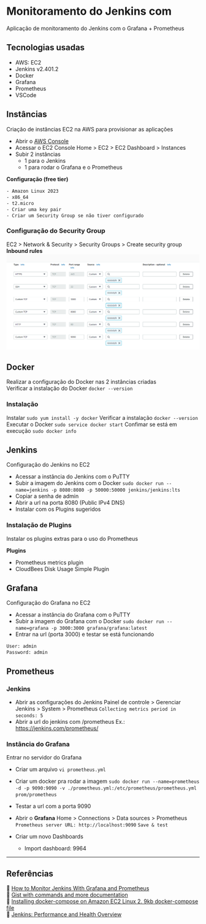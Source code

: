 # Monitoramento do Jenkins com 
Aplicação de monitoramento do Jenkins com o Grafana + Prometheus

## Tecnologias usadas
- AWS: EC2
- Jenkins v2.401.2
- Docker
- Grafana
- Prometheus
- VSCode

## Instâncias
Criação de instâncias EC2 na AWS para provisionar as aplicações
- Abrir o [AWS Console](https://signin.aws.amazon.com/)
- Acessar o EC2
    Console Home > EC2 > EC2 Dashboard > Instances
- Subir 2 instâncias
    - 1 para o Jenkins
    - 1 para rodar o Grafana e o Prometheus

**Configuração (free tier)**
```
- Amazon Linux 2023
- x86_64
- t2.micro
- Criar uma key pair
- Criar um Security Group se não tiver configurado
```

### Configuração do Security Group
EC2 > Network & Security > Security Groups > Create security group
**Inbound rules**
![Inbound rules](./Midias/inbound-rules.PNG)

## Docker
Realizar a configuração do Docker nas 2 instâncias criadas
<br>
Verificar a instalação do Docker
`docker --version`

### Instalação
Instalar
`sudo yum install -y docker`
Verificar a instalação
`docker --version`
Executar o Docker
`sudo service docker start`
Confimar se está em execução
`sudo docker info`

## Jenkins
Configuração do Jenkins no EC2
- Acessar a instância do Jenkins com o PuTTY
- Subir a imagem do Jenkins com o Docker
`sudo docker run --name=jenkins -p 8080:8080 -p 50000:50000 jenkins/jenkins:lts`
- Copiar a senha de admin
- Abrir a url na porta 8080 (Public IPv4 DNS)
- Instalar com os Plugins sugeridos

### Instalação de Plugins
Instalar os plugins extras para o uso do Prometheus

**Plugins**
- Prometheus metrics plugin
- CloudBees Disk Usage Simple Plugin

## Grafana
Configuração do Grafana no EC2
- Acessar a instância do Grafana com o PuTTY
- Subir a imagem do Grafana com o Docker
`sudo docker run --name=grafana -p 3000:3000 grafana/grafana:latest`
- Entrar na url (porta 3000) e testar se está funcionando
```
User: admin
Password: admin
```

## Prometheus
### Jenkins
- Abrir as configurações do Jenkins
Painel de controle > Gerenciar Jenkins > System > Prometheus
`Collecting metrics period in seconds: 5`
- Abrir a url do jenkins com /prometheus
Ex.: https://jenkins.com/prometheus/

### Instância do Grafana
Entrar no servidor do Grafana

- Criar um arquivo
`vi prometheus.yml`

- Criar um docker pra rodar a imagem
`sudo docker run --name=prometheus -d -p 9090:9090 -v ./prometheus.yml:/etc/prometheus/prometheus.yml prom/prometheus`

- Testar a url com a porta 9090
- Abrir o **Grafana**
Home > Connections > Data sources > Prometheus
`Prometheus server URL: http://localhost:9090`
`Save & test`

- Criar um novo Dashboards
    - Import dashboard: 9964

---

## Referências
:link: [How to Monitor Jenkins With Grafana and Prometheus](https://youtu.be/3H9eNIf9KZs) <br>
:link: [Gist with commands and more documentation](https://gist.github.com/darinpope/1c8422fb7512411760ccb2827d82613f) <br>
:link: [Installing docker-compose on Amazon EC2 Linux 2. 9kb docker-compose file](https://stackoverflow.com/questions/63708035/installing-docker-compose-on-amazon-ec2-linux-2-9kb-docker-compose-file) <br>
:link: [Jenkins: Performance and Health Overview](https://grafana.com/grafana/dashboards/9964-jenkins-performance-and-health-overview/)